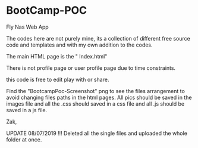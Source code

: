 # BootCamp-POC
Fly Nas Web App
 
 The codes here are not purely mine, its a collection of different free source code and templates and with my own addition to the codes. 
 
 The main HTML page is the " Index.html" 
 
 There is not profile page or user profile page due to time constraints. 
 
 this code is free to edit play with or share. 
 
 Find the "BootcampPoc-Screenshot" png to see the files arrangement to avoid changing files paths in the html pages. All pics should be saved in the images file and all the .css should saved in a css file and all .js should be saved in a js file. 
 
 
 Zak, 
 
 UPDATE 08/07/2019 !!!
 Deleted all the single files and uploaded the whole folder at once. 
